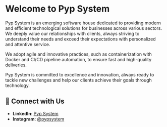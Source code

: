 # Welcome to Pyp System

Pyp System is an emerging software house dedicated to providing modern and efficient technological solutions for businesses across various sectors. We deeply value our relationships with clients, always striving to understand their needs and exceed their expectations with personalized and attentive service.

We adopt agile and innovative practices, such as containerization with Docker and CI/CD pipeline automation, to ensure fast and high-quality deliveries.

Pyp System is committed to excellence and innovation, always ready to tackle new challenges and help our clients achieve their goals through technology.

## 💬 Connect with Us

- **LinkedIn**: [Pyp System](https://linkedin.com/company/pyp-system)
- **Instagram**: [@pypsystem](https://instagram.com/pypsystem)
